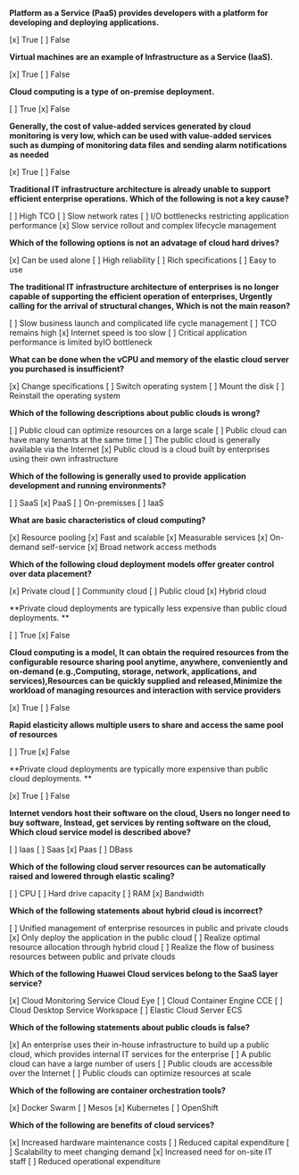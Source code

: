 **Platform as a Service (PaaS) provides developers with a platform for developing and deploying applications.**

[x] True
[ ] False

**Virtual machines are an example of Infrastructure as a Service (IaaS).**

[x] True
[ ] False

**Cloud computing is a type of on-premise deployment.**

[ ] True
[x] False

**Generally, the cost of value-added services generated by cloud monitoring is very low, which can be used with value-added services such as dumping of monitoring data files and sending alarm notifications as needed**

[x] True
[ ] False

**Traditional IT infrastructure architecture is already unable to support efficient enterprise operations. Which of the following is not a key cause?**

[ ] High TCO
[ ] Slow network rates
[ ] I/O bottlenecks restricting application performance
[x] Slow service rollout and complex lifecycle management

**Which of the following options is not an advatage of cloud hard drives?**

[x] Can be used alone
[ ] High reliability
[ ] Rich specifications
[ ] Easy to use


**The traditional IT infrastructure architecture of enterprises is no longer capable of supporting the efficient operation of enterprises, Urgently calling for the arrival of structural changes, Which is not the main reason?**

[ ] Slow business launch and complicated life cycle management
[ ] TCO remains high
[x] Internet speed is too slow
[ ] Critical application performance is limited byIO bottleneck


**What can be done when the vCPU and memory of the elastic cloud server you purchased is insufficient?**

[x] Change specifications
[ ] Switch operating system
[ ] Mount the disk
[ ] Reinstall the operating system

**Which of the following descriptions about public clouds is wrong?**

[ ] Public cloud can optimize resources on a large scale
[ ] Public cloud can have many tenants at the same time
[ ] The public cloud is generally available via the Internet
[x] Public cloud is a cloud built by enterprises using their own infrastructure

**Which of the following is generally used to provide application development and running environments?**

[ ] SaaS
[x] PaaS
[ ] On-premisses
[ ] IaaS

**What are basic characteristics of cloud computing?**

[x] Resource pooling
[x] Fast and scalable
[x] Measurable services
[x] On-demand self-service
[x] Broad network access methods

**Which of the following cloud deployment models offer greater control over data placement?**

[x] Private cloud
[ ] Community cloud
[ ] Public cloud
[x] Hybrid cloud

**Private cloud deployments are typically less expensive than public cloud deployments. **

[ ] True
[x] False

**Cloud computing is a model, It can obtain the required resources from the configurable resource sharing pool anytime, anywhere, conveniently and on-demand (e.g.,Computing, storage, network, applications, and services),Resources can be quickly supplied and released,Minimize the workload of managing resources and interaction with service providers**

[x] True
[ ] False


**Rapid elasticity allows multiple users to share and access the same pool of resources**

[ ] True
[x] False

**Private cloud deployments are typically more expensive than public cloud deployments. **

[x] True
[ ] False

**Internet vendors host their software on the cloud, Users no longer need to buy software, Instead, get services by renting software on the cloud, Which cloud service model is described above?**

[ ] Iaas
[ ] Saas
[x] Paas
[ ] DBass

**Which of the following cloud server resources can be automatically raised and lowered through elastic scaling?**

[ ] CPU
[ ] Hard drive capacity
[ ] RAM
[x] Bandwidth

**Which of the following statements about hybrid cloud is incorrect?**

[ ] Unified management of enterprise resources in public and private clouds
[x] Only deploy the application in the public cloud
[ ] Realize optimal resource allocation through hybrid cloud
[ ] Realize the flow of business resources between public and private clouds

**Which of the following Huawei Cloud services belong to the SaaS layer service?**

[x] Cloud Monitoring Service Cloud Eye
[ ] Cloud Container Engine CCE
[ ] Cloud Desktop Service Workspace
[ ] Elastic Cloud Server ECS

**Which of the following statements about public clouds is false?**

[x] An enterprise uses their in-house infrastructure to build up a public cloud, which provides internal IT services for the enterprise
[ ] A public cloud can have a large number of users
[ ] Public clouds are accessible over the Internet
[ ] Public clouds can optimize resources at scale

**Which of the following are container orchestration tools?**

[x] Docker Swarm
[ ] Mesos
[x] Kubernetes
[ ] OpenShift

**Which of the following are benefits of cloud services?**

[x] Increased hardware maintenance costs
[ ] Reduced capital expenditure
[ ] Scalability to meet changing demand
[x] Increased need for on-site IT staff
[ ] Reduced operational expenditure
